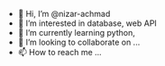 - 👋 Hi, I’m @nizar-achmad
- 👀 I’m interested in database, web API 
- 🌱 I’m currently learning python, 
- 💞️ I’m looking to collaborate on ...
- 📫 How to reach me ...

<!---
nizar-achmad/nizar-achmad is a ✨ special ✨ repository because its `README.md` (this file) appears on your GitHub profile.
You can click the Preview link to take a look at your changes.
--->
